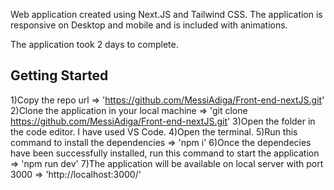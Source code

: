 Web application created using Next.JS and Tailwind CSS. The application is responsive on Desktop and mobile and is included with animations.

The application took 2 days to complete.

## Getting Started

1)Copy the repo url => 'https://github.com/MessiAdiga/Front-end-nextJS.git'
2)Clone the application in your local machine => 'git clone https://github.com/MessiAdiga/Front-end-nextJS.git'
3)Open the folder in the code editor. I have used VS Code.
4)Open the terminal.
5)Run this command to install the dependencies => 'npm i'
6)Once the dependecies have been successfully installed, run this command to start the application => 'npm run dev'
7)The application will be available on local server with port 3000 => 'http://localhost:3000/'
